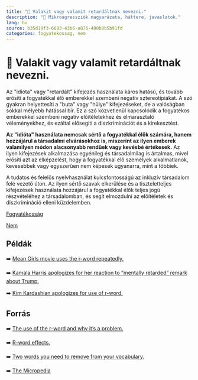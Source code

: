 ```yaml
---
title: "🚫 Valakit vagy valamit retardáltnak nevezni."
description: "🚫 Mikroagressziók magyarázata, háttere, javaslatok."
lang: hu
source: b35d19f3-6693-43b6-a876-400b8b5b91fd
categories: fogyatekossag, nem
---
```


<div class="wiki-content agression-title">

# 🚫 Valakit vagy valamit retardáltnak nevezni.

Az "idióta" vagy "retardált" kifejezés használata káros hatású, és tovább erősíti a fogyatékkal élő emberekkel szembeni negatív sztereotípiákat. A szó gyakran helyettesíti a "buta" vagy "hülye" kifejezéseket, de a valóságban sokkal mélyebb hatással bír. Ez a szó közvetlenül kapcsolódik a fogyatékos emberekkel szembeni negatív előítéletekhez és elmarasztaló véleményekhez, és ezáltal elősegíti a diszkriminációt és a kirekesztést.

**Az "idióta" használata nemcsak sértő a fogyatékkal élők számára, hanem hozzájárul a társadalmi elvárásokhoz is, miszerint az ilyen emberek valamilyen módon alacsonyabb rendűek vagy kevésbé értékesek.** Az ilyen kifejezések alkalmazása egyénileg és társadalmilag is ártalmas, mivel erősíti azt az elképzelést, hogy a fogyatékkal élő személyek alkalmatlanok, kevesebbek vagy egyszerűen nem képesek ugyanarra, mint a többiek.

A tudatos és felelős nyelvhasználat kulcsfontosságú az inkluzív társadalom felé vezető úton. Az ilyen sértő szavak elkerülése és a tiszteletteljes kifejezések használata hozzájárul a fogyatékkal élők teljes jogú részvételéhez a társadalomban, és segít elmozdulni az előítéletek és diszkrimináció elleni küzdelemben.


<div class="categories">

[Fogyatékosság](/#/entry?id=kor)

[Nem](/#/entry?id=nem)

</div>

## Példák

➡️ [Mean Girls movie uses the r-word repeatedly.](https://gnds1252016.wordpress.com/2016/02/01/the-display-of-disabilities-in-mean-girls/ )

➡️ [Kamala Harris apologizes for her reaction to “mentally retarded” remark about Trump.](https://www.nytimes.com/2019/09/08/us/kamala-harris-trump-apologizes.html )

➡️ [Kim Kardashian apologizes for use of r-word.](https://www.usatoday.com/story/life/people/2018/11/01/kim-kardashian-west-sorry-using-derogatory-term-over-costume/1851859002/)

## Forrás

➡️ [The use of the r-word and why it’s a problem.](https://www.bu.edu/wheelock/the-use-of-the-r-word-and-why-its-a-problem/)

➡️ [R-word effects.]( https://www.spreadtheword.global/resource-archive/r-word-effects)

➡️ [Two words you need to remove from your vocabulary.](https://www.aruma.com.au/about-us/blog/two-words-you-need-to-remove-from-your-vocabulary)

➡️ [The Micropedia](https://www.themicropedia.org/)


</div>